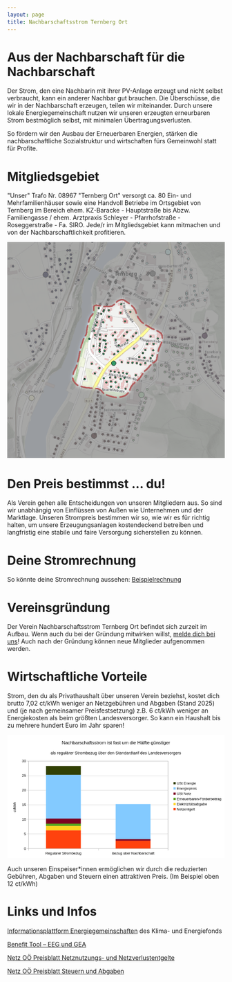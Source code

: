 ```yaml
---
layout: page
title: Nachbarschaftsstrom Ternberg Ort
---
```


# Aus der Nachbarschaft für die Nachbarschaft

Der Strom, den eine Nachbarin mit ihrer PV-Anlage erzeugt und nicht selbst verbraucht, kann ein anderer Nachbar gut brauchen.
Die Überschüsse, die wir in der Nachbarschaft erzeugen, teilen wir miteinander. Durch unsere lokale Energiegemeinschaft nutzen wir unseren erzeugten erneurbaren Strom bestmöglich selbst, mit minimalen Übertragungsverlusten.

So fördern wir den Ausbau der Erneuerbaren Energien, stärken die nachbarschaftliche Sozialstruktur und wirtschaften fürs Gemeinwohl statt für Profite.

# Mitgliedsgebiet

"Unser" Trafo Nr. 08967 "Ternberg Ort" versorgt ca. 80 Ein- und Mehrfamilienhäuser sowie eine Handvoll Betriebe im Ortsgebiet von Ternberg im Bereich ehem. KZ-Baracke - Hauptstraße bis Abzw. Familiengasse / ehem. Arztpraxis Schleyer - Pfarrhofstraße - Roseggerstraße - Fa. SIRO. Jede/r im Mitgliedsgebiet kann mitmachen und von der Nachbarschaftlichkeit profitieren.

![Kartenansicht von Ternberg mit Hervorhebung des Anschlussgebiets vom Trafo Ternberg Ort](/assets/gebiet.png)

# Den Preis bestimmst ... du!

Als Verein gehen alle Entscheidungen von unseren Mitgliedern aus. So sind wir unabhängig von Einflüssen von Außen wie Unternehmen und der Marktlage. Unseren Strompreis bestimmen wir so, wie wir es für richtig halten, um unsere Erzeugungsanlagen kostendeckend betreiben und langfristig eine stabile und faire Versorgung sicherstellen zu können.

# Deine Stromrechnung

So könnte deine Stromrechnung aussehen: [Beispielrechnung](beispielrechnung)

# Vereinsgründung

Der Verein Nachbarschaftsstrom Ternberg Ort befindet sich zurzeit im Aufbau. Wenn auch du bei der Gründung mitwirken willst, [melde dich bei uns](kontakt)! Auch nach der Gründung können neue Mitglieder aufgenommen werden.

# Wirtschaftliche Vorteile

Strom, den du als Privathaushalt über unseren Verein beziehst, kostet dich brutto 7,02 ct/kWh weniger an Netzgebühren und Abgaben (Stand 2025) und (je nach gemeinsamer Preisfestsetzung) z.B. 6 ct/kWh weniger an Energiekosten als beim größten Landesversorger. So kann ein Haushalt bis zu mehrere hundert Euro im Jahr sparen!

![Gestapeltes Balkendiagramm, das den Brutto-Strompreis in ct/kWh bei regulärem Bezug dem Bezug aus der Nachbarschaft gegenüberstellt](/assets/preisvergleich.png)

Auch unseren Einspeiser\*innen ermöglichen wir durch die reduzierten Gebühren, Abgaben und Steuern einen attraktiven Preis. (Im Beispiel oben 12 ct/kWh)

# Links und Infos

[Informationsplattform Energiegemeinschaften](https://energiegemeinschaften.gv.at/erneuerbare-energie-gemeinschaften-eeg/) des Klima- und Energiefonds

[Benefit Tool – EEG und GEA](https://www.energieinstitut.at/tools/benefit/)

[Netz OÖ Preisblatt Netznutzungs- und Netzverlustentgelte](https://www.netzooe.at/Netznutzung-u-Netzverlustentgelte.pdf)

[Netz OÖ Preisblatt Steuern und Abgaben](https://www.netzooe.at/Preisblatt-Steuern-und-Abgaben.pdf)

